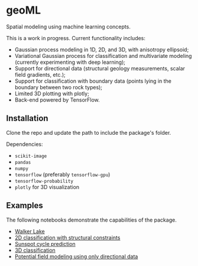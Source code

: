 # geoML
Spatial modeling using machine learning concepts.

This is a work in progress. Current functionality includes:

* Gaussian process modeling in 1D, 2D, and 3D, with 
anisotropy ellipsoid;
* Variational Gaussian process for classification and multivariate
modeling (currently experimenting with deep learning);
* Support for directional data (structural geology
measurements, scalar field gradients, etc.);
* Support for classification with boundary data (points
lying in the boundary between two rock types);
* Limited 3D plotting with plotly;
* Back-end powered by TensorFlow.

## Installation
Clone the repo and update the path to include the package's folder.

Dependencies:
* `scikit-image`
* `pandas`
* `numpy`
* `tensorflow` (preferably `tensorflow-gpu`)
* `tensorflow-probability`
* `plotly` for 3D visualization

## Examples
The following notebooks demonstrate the capabilities of the package.

* [Walker Lake](https://colab.research.google.com/drive/1zH-dAytMwR_OocDgJWE3Sy8pbcq0PdAJ)
* [2D classification with structural constraints](https://colab.research.google.com/drive/1eiIa8kavRIp5SK5R89ozkIj5lmeRrx9x)
* [Sunspot cycle prediction](https://colab.research.google.com/drive/1tbc7I8K0NmpCM4mOZZ1kghlXWnLamE5l)
* [3D classification](https://colab.research.google.com/drive/1oC8b-eCgrfLxMcVsxVv6EvQyeKelUUjE)
* [Potential field modeling using only directional data](https://colab.research.google.com/drive/141zuv7VH431fVt0dwHQiKCSJmYd6E9u8)

